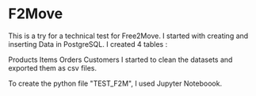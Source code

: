 # F2Move

This is a try for a technical test for Free2Move. I started with creating and inserting Data in PostgreSQL. I created 4 tables :

Products
Items
Orders
Customers
I started to clean the datasets and exported them as csv files.

To create the python file "TEST_F2M", I used Jupyter Noteboook.
